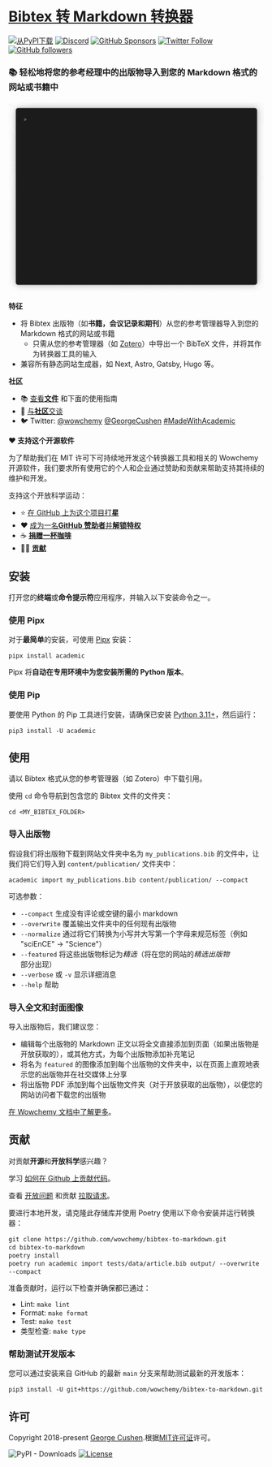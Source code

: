 # [Bibtex 转 Markdown 转换器](https://github.com/wowchemy/bibtex-to-markdown)

[![从PyPI下载](https://img.shields.io/pypi/v/academic.svg?style=for-the-badge)](https://pypi.python.org/pypi/academic)
[![Discord](https://img.shields.io/discord/722225264733716590?style=for-the-badge)](https://discord.com/channels/722225264733716590/742892432458252370/742895548159492138)
[![GitHub Sponsors](https://img.shields.io/github/sponsors/gcushen?label=%E2%9D%A4%EF%B8%8F%20赞助&style=for-the-badge)](https://github.com/sponsors/gcushen)
[![Twitter Follow](https://img.shields.io/twitter/follow/georgecushen?label=在%20Twitter%20上关注&style=for-the-badge)](https://twitter.com/GeorgeCushen)
[![GitHub followers](https://img.shields.io/github/followers/gcushen?label=在%20GitHub%20上关注&style=for-the-badge)](https://github.com/gcushen)


### 📚 轻松地将您的参考经理中的出版物导入到您的 Markdown 格式的网站或书籍中

![](.github/media/demo.gif)

**特征**

* 将 Bibtex 出版物（如**书籍，会议记录和期刊**）从您的参考管理器导入到您的 Markdown 格式的网站或书籍
  - 只需从您的参考管理器（如 [Zotero](https://www.zotero.org)）中导出一个 BibTeX 文件，并将其作为转换器工具的输入
* 兼容所有静态网站生成器，如 Next, Astro, Gatsby, Hugo 等。

**社区**

- 📚 [查看**文件**](https://wowchemy.com/docs/content/publications/#import-from-bibtex) 和下面的使用指南
- 💬 [与**社区**交谈](https://discord.gg/z8wNYzb)
- 🐦 Twitter: [@wowchemy](https://twitter.com/wowchemy) [@GeorgeCushen](https://twitter.com/GeorgeCushen) [#MadeWithAcademic](https://twitter.com/search?q=(%23MadeWithWowchemy%20OR%20%23MadeWithAcademic)&src=typed_query)

**❤️ 支持这个开源软件**

为了帮助我们在 MIT 许可下可持续地开发这个转换器工具和相关的 Wowchemy 开源软件，我们要求所有使用它的个人和企业通过赞助和贡献来帮助支持其持续的维护和开发。

支持这个开放科学运动：

  - ⭐️ [在 GitHub 上为这个项目打**星**](https://github.com/wowchemy/bibtex-to-markdown)
  - ❤️ [成为一名**GitHub 赞助者**并**解锁特权**](https://github.com/sponsors/gcushen)
  - ☕️ [**捐赠一杯咖啡**](https://github.com/sponsors/gcushen?frequency=one-time)
  - 👩‍💻 [**贡献**](#贡献)

## 安装

打开您的**终端**或**命令提示符**应用程序，并输入以下安装命令之一。

### 使用 Pipx

对于**最简单**的安装，可使用 [Pipx](https://pypa.github.io/pipx/) 安装： 

    pipx install academic

Pipx 将**自动在专用环境中为您安装所需的 Python 版本**。

### 使用 Pip

要使用 Python 的 Pip 工具进行安装，请确保已安装 [Python 3.11+](https://realpython.com/installing-python/)，然后运行：

    pip3 install -U academic

## 使用

请以 Bibtex 格式从您的参考管理器（如 Zotero）中下载引用。

使用 `cd` 命令导航到包含您的 Bibtex 文件的文件夹：

    cd <MY_BIBTEX_FOLDER>

### 导入出版物

假设我们将出版物下载到网站文件夹中名为 `my_publications.bib` 的文件中，让我们将它们导入到 `content/publication/` 文件夹中：

    academic import my_publications.bib content/publication/ --compact

可选参数：

* `--compact` 生成没有评论或空键的最小 markdown
* `--overwrite` 覆盖输出文件夹中的任何现有出版物
* `--normalize` 通过将它们转换为小写并大写第一个字母来规范标签（例如 "sciEnCE" -> "Science"）
* `--featured` 将这些出版物标记为*精选*（将在您的网站的*精选出版物*部分出现）
* `--verbose` 或 `-v` 显示详细消息
* `--help` 帮助

### 导入全文和封面图像

导入出版物后，我们建议您：
- 编辑每个出版物的 Markdown 正文以将全文直接添加到页面（如果出版物是开放获取的），或其他方式，为每个出版物添加补充笔记
- 将名为 `featured` 的图像添加到每个出版物的文件夹中，以在页面上直观地表示您的出版物并在社交媒体上分享
- 将出版物 PDF 添加到每个出版物文件夹（对于开放获取的出版物），以便您的网站访问者下载您的出版物

[在 Wowchemy 文档中了解更多](https://university.wowchemy.com)。

## 贡献

对贡献**开源**和**开放科学**感兴趣？

学习 [如何在 Github 上贡献代码](https://codeburst.io/a-step-by-step-guide-to-making-your-first-github-contribution-5302260a2940)。

查看 [开放问题](https://github.com/wowchemy/bibtex-to-markdown/issues) 和贡献 [拉取请求](https://github.com/wowchemy/bibtex-to-markdown/pulls)。 

要进行本地开发，请克隆此存储库并使用 Poetry 使用以下命令安装并运行转换器：

    git clone https://github.com/wowchemy/bibtex-to-markdown.git
    cd bibtex-to-markdown
    poetry install
    poetry run academic import tests/data/article.bib output/ --overwrite --compact

准备贡献时，运行以下检查并确保都已通过：

- Lint: `make lint`
- Format: `make format`
- Test: `make test`
- 类型检查: `make type`

### 帮助测试开发版本

您可以通过安装来自 GitHub 的最新 `main` 分支来帮助测试最新的开发版本：

    pip3 install -U git+https://github.com/wowchemy/bibtex-to-markdown.git

## 许可

Copyright 2018-present [George Cushen](https://georgecushen.com).根据[MIT许可证](https://github.com/wowchemy/bibtex-to-markdown/blob/main/LICENSE.md)许可。

![PyPI - Downloads](https://img.shields.io/pypi/dm/academic?label=PyPi%20Downloads&style=for-the-badge)
[![License](https://img.shields.io/pypi/l/academic.svg?style=for-the-badge)](https://github.com/wowchemy/bibtex-to-markdown/blob/main/LICENSE.md)
